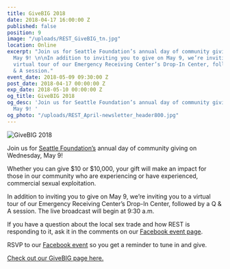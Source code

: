 ```yaml
---
title: GiveBIG 2018
date: 2018-04-17 16:00:00 Z
published: false
position: 9
image: "/uploads/REST_GiveBIG_tn.jpg"
location: Online
excerpt: "Join us for Seattle Foundation’s annual day of community giving on Wednesday,
  May 9! \n\nIn addition to inviting you to give on May 9, we’re inviting you to a
  virtual tour of our Emergency Receiving Center’s Drop-In Center, followed by a Q
  & A session."
event_date: 2018-05-09 09:30:00 Z
post_date: 2018-04-17 00:00:00 Z
exp_date: 2018-05-10 00:00:00 Z
og_title: GiveBIG 2018
og_desc: 'Join us for Seattle Foundation’s annual day of community giving on Wednesday,
  May 9! '
og_photo: "/uploads/REST_April-newsletter_header800.jpg"
---
```


![GiveBIG 2018](/uploads/REST_April-newsletter_header800.jpg)

Join us for [Seattle Foundation’s](https://www.seattlefoundation.org/) annual day of community giving on Wednesday, May 9! 

Whether you can give $10 or $10,000, your gift will make an impact for those in our community who are experiencing or have experienced, commercial sexual exploitation. 

In addition to inviting you to give on May 9, we’re inviting you to a virtual tour of our Emergency Receiving Center’s Drop-In Center, followed by a Q & A session. The live broadcast will begin at 9:30 a.m.

If you have a question about the local sex trade and how REST is responding to it, ask it in the comments on our [Facebook event page](http://bit.ly/2HtAKjn). 

RSVP to our [Facebook event](http://bit.ly/2HtAKjn) so you get a reminder to tune in and give.

[Check out our GiveBIG page here.](http://bit.ly/2qtqP3z)